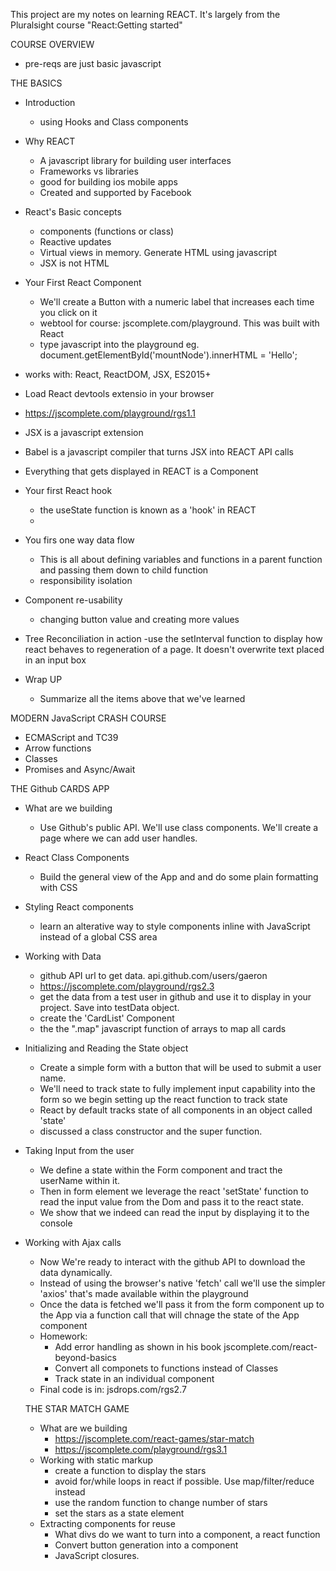 This project are my notes on learning REACT.  It's largely from the Pluralsight course "React:Getting started"

COURSE OVERVIEW
- pre-reqs are just basic javascript

THE BASICS
- Introduction
  - using Hooks and Class components

- Why REACT
  - A javascript library for building user interfaces
  - Frameworks vs libraries
  - good for building ios mobile apps
  - Created and supported by Facebook

- React's Basic concepts
  - components (functions or class)
  - Reactive updates
  - Virtual views in memory. Generate HTML using javascript
  - JSX is not HTML

- Your First React Component
  - We'll create a Button with a numeric label that increases each time you click on it
  - webtool for course: jscomplete.com/playground.  This was built with React
  - type javascript into the playground
     eg.
     document.getElementById('mountNode').innerHTML = 'Hello';
 - works with: React, ReactDOM,  JSX,  ES2015+
 - Load React devtools extensio in your browser
 - https://jscomplete.com/playground/rgs1.1
 - JSX is a javascript extension
 - Babel  is a javascript compiler that turns JSX into REACT API calls
 - Everything that gets displayed in REACT is a Component

- Your first React hook
  - the useState function is known as a 'hook' in REACT
  -

- You firs one way data flow
  - This is all about defining variables and functions in a parent function and passing them down to child function
  - responsibility isolation

- Component re-usability
  - changing button value and creating more values

- Tree Reconciliation in action
  -use the setInterval function to display how react behaves to regeneration of a page.   It doesn't overwrite text placed in an input box

- Wrap UP
  - Summarize all the items above that we've learned


MODERN JavaScript CRASH COURSE
- ECMAScript and TC39
- Arrow functions
- Classes
- Promises and Async/Await


THE Github CARDS APP
- What are we building
  - Use Github's public API.  We'll use class components.  We'll create a page where we can add user handles.

- React Class Components
  - Build the general view of the App and and do some plain formatting with CSS

- Styling React components
  - learn an alterative way to style components inline with JavaScript instead of a global CSS area

- Working with Data
  - github API url to get data. api.github.com/users/gaeron
  - https://jscomplete.com/playground/rgs2.3
  - get the data from a test user in github and use it to display in your project. Save into testData object.
  - create the 'CardList' Component
  - the the ".map" javascript function of arrays to map all cards

- Initializing and Reading the State object
  - Create a simple form with a button that will be used to submit a user name.
  - We'll need to track state to fully implement input capability into the form so we begin setting up the react function to track state
  - React by default tracks state of all components in an object called 'state'
  - discussed a class constructor and the super function.

- Taking Input from the user
  - We define a state within the Form component and tract the userName within it.
  - Then in form element we leverage the react 'setState' function to read the input value from the Dom and pass it to the react state.
  - We show that we indeed can read the input by displaying it to the console

- Working with Ajax calls
  - Now We're ready to interact with the github API to download the data dynamically.
  - Instead of using the browser's native 'fetch' call we'll use the simpler 'axios' that's made available within the playground
  - Once the data is fetched we'll pass it from the form component up to the App via a function call that will chnage the state of the App component
  - Homework:
    - Add error handling as shown in his book jscomplete.com/react-beyond-basics
    - Convert all componets to functions instead of Classes
    - Track state in an individual component
  - Final code is in: jsdrops.com/rgs2.7



  THE STAR MATCH GAME
  - What are we building
    - https://jscomplete.com/react-games/star-match
    - https://jscomplete.com/playground/rgs3.1
  - Working with static markup
    - create a function to display the stars
    - avoid for/while loops in react if possible.  Use map/filter/reduce instead
    - use the random function to change number of stars
    - set the stars as a state element
  - Extracting components for reuse
    - What divs do we want to turn into a component, a react function
    - Convert button generation into a component
    - JavaScript closures.
